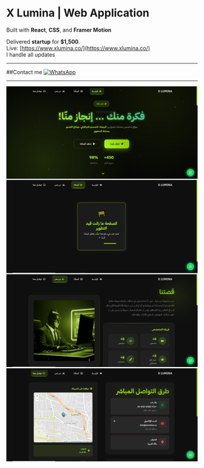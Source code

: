 # X Lumina | Web Application

Built with **React**, **CSS**, and **Framer Motion**

Delivered  **startup** for **$1,500**.  
Live: [https://www.xlumina.co/](https://www.xlumina.co/)  
I handle all updates

---
##Contact me
[![WhatsApp](https://img.shields.io/badge/WhatsApp-Chat-green?logo=whatsapp&style=for-the-badge)](https://wa.me/972503820005)

---
![Home](./images/Home.PNG)
![Project](./images/Project.PNG)
![About](./images/About.PNG)
![Contact](./images/Contact.PNG)



